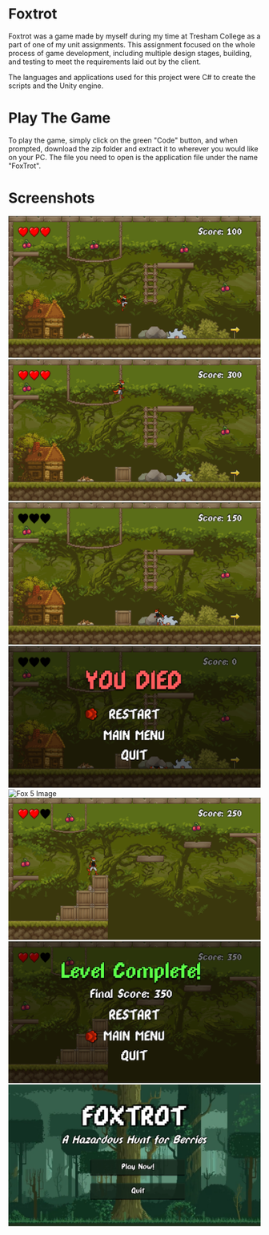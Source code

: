# Foxtrot
Foxtrot was a game made by myself during my time at Tresham College as a part of one of my unit assignments. This assignment focused on the whole process of game development, including multiple design stages, building, and testing to meet the requirements laid out by the client.

The languages and applications used for this project were C# to create the scripts and the Unity engine.

# Play The Game
To play the game, simply click on the green "Code" button, and when prompted, download the zip folder and extract it to wherever you would like on your PC. The file you need to open is the application file under the name "FoxTrot".

# Screenshots
![Fox 1 Image](Images/fox1.png)
![Fox 2 Image](Images/fox2.png)
![Fox 3 Image](Images/fox3.png)
![Fox 4 Image](Images/fox4.png)
![Fox 5 Image](Images/fox5.png)
![Fox 6 Image](Images/fox6.png)
![Fox 7 Image](Images/fox7.png)
![Fox 8 Image](Images/fox8.png)
